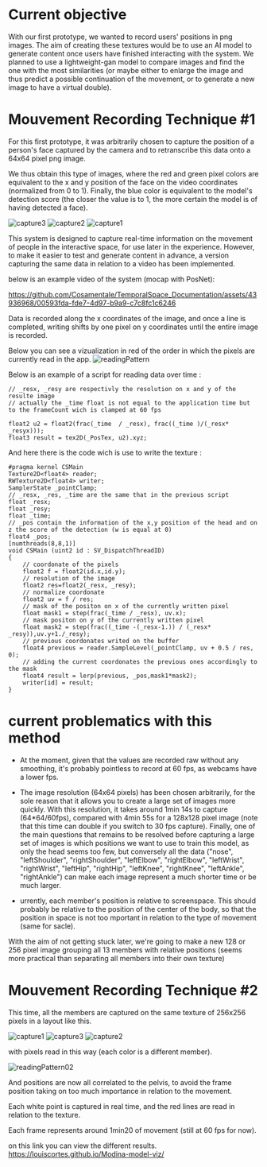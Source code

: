 # Current objective

With our first prototype, we wanted to record users' positions in png images.
The aim of creating these textures would be to use an AI model to generate content once users have finished interacting with the system. We planned to use a lightweight-gan model to compare images and find the one with the most similarities (or maybe either to enlarge the image and thus predict a possible continuation of the movement, or to generate a new image to have a virtual double).

# Mouvement Recording Technique #1

For this first prototype, it was arbitrarily chosen to capture the position of a person's face captured by the camera and to retranscribe this data onto a 64x64 pixel png image.

We thus obtain this type of images, where the red and green pixel colors are equivalent to the x and y position of the face on the video coordinates (normalized from 0 to 1). Finally, the blue color is equivalent to the model's detection score (the closer the value is to 1, the more certain the model is of having detected a face). 

![capture3](https://github.com/Cosamentale/TemporalSpace_Documentation/assets/43936968/01de0a0f-d746-45a3-92fb-c39c658735ea)
![capture2](https://github.com/Cosamentale/TemporalSpace_Documentation/assets/43936968/b466c456-1067-400a-b6ec-9202b0534a13)
![capture1](https://github.com/Cosamentale/TemporalSpace_Documentation/assets/43936968/4739447e-264e-4d7c-952e-eda9a1999fef)

This system is designed to capture real-time information on the movement of people in the interactive space, for use later in the experience.
However, to make it easier to test and generate content in advance, a version capturing the same data in relation to a video has been implemented. 

below is an example video of the system (mocap with PosNet):

https://github.com/Cosamentale/TemporalSpace_Documentation/assets/43936968/00593fda-fde7-4d97-b9a9-c7c8fc1c6246

Data is recorded along the x coordinates of the image, and once a line is completed, writing shifts by one pixel on y coordinates until the entire image is recorded.

Below you can see a vizualization in red of the order in which the pixels are currently read in the app.
![readingPattern](https://github.com/Cosamentale/TemporalSpace_Documentation/assets/43936968/9a4c3631-8357-4487-86c9-67dd8cab6a9a)

Below is an example of a script for reading data over time :
``` HLSL
// _resx, _resy are respectivly the resolution on x and y of the resulte image
// actually the _time float is not equal to the application time but to the frameCount wich is clamped at 60 fps

float2 u2 = float2(frac(_time  / _resx), frac((_time )/(_resx* _resyx)));
float3 result = tex2D(_PosTex, u2).xyz;
```

And here there is the code wich is use to write the texture :
``` HLSL
#pragma kernel CSMain
Texture2D<float4> reader; 
RWTexture2D<float4> writer;
SamplerState _pointClamp;
// _resx, _res, _time are the same that in the previous script
float _resx;
float _resy;
float _time;
// _pos contain the information of the x,y position of the head and on z the score of the detection (w is equal at 0)
float4 _pos;
[numthreads(8,8,1)]
void CSMain (uint2 id : SV_DispatchThreadID) 
{
	// coordonate of the pixels
	float2 f = float2(id.x,id.y);
	// resolution of the image
	float2 res=float2(_resx, _resy);
	// normalize coordonate
	float2 uv = f / res;
	// mask of the positon on x of the currently written pixel
	float mask1 = step(frac(_time / _resx), uv.x);
	// mask positon on y of the currently written pixel
	float mask2 = step(frac((_time -(_resx-1.)) / (_resx* _resy)),uv.y+1./_resy);
	// previous coordonates writed on the buffer
	float4 previous = reader.SampleLevel(_pointClamp, uv + 0.5 / res, 0);
	// adding the current coordonates the previous ones accordingly to the mask
	float4 result = lerp(previous, _pos,mask1*mask2);
	writer[id] = result;
}

```

# current problematics with this method

- At the moment, given that the values are recorded raw without any smoothing, it's probably pointless to record at 60 fps, as webcams have a lower fps.
  
- The image resolution (64x64 pixels) has been chosen arbitrarily, for the sole reason that it allows you to create a large set of images more quickly. With this resolution, it takes around 1min 14s to capture (64*64/60fps), compared with 4min 55s for a 128x128 pixel image (note that this time can double if you switch to 30 fps capture).
  Finally, one of the main questions that remains to be resolved before capturing a large set of images is which positions we want to use to train this model, as only the head seems too few, but conversely all the data ("nose", "leftShoulder", "rightShoulder", "leftElbow", "rightElbow", "leftWrist", "rightWrist", "leftHip", "rightHip", "leftKnee", "rightKnee", "leftAnkle", "rightAnkle") can make each image represent a much shorter time or be much larger.

- urrently, each member's position is relative to screenspace. This should probably be relative to the position of the center of the body, so that the position in space is not too 
mportant in relation to the type of movement (same for sacle).

With the aim of not getting stuck later, we're going to make a new 128 or 256 pixel image grouping all 13 members with relative positions
(seems more practical than separating all members into their own texture)

# Mouvement Recording Technique #2

This time, all the members are captured on the same texture of 256x256 pixels in a layout like this.

![capture1](https://github.com/Cosamentale/TemporalSpace_Documentation/assets/43936968/06b91177-a97a-46a0-a04c-e111d5ad953d)
![capture3](https://github.com/Cosamentale/TemporalSpace_Documentation/assets/43936968/deb82b0e-8851-4677-83ec-e4a786578b50)
![capture2](https://github.com/Cosamentale/TemporalSpace_Documentation/assets/43936968/608c032e-f87b-440b-b5ad-00d4c423b4f2)

with pixels read in this way (each color is a different member).

![readingPattern02](https://github.com/Cosamentale/TemporalSpace_Documentation/assets/43936968/6bd6b2d4-0a24-4059-b762-0a7a2b451738)

And positions are now all correlated to the pelvis, to avoid the frame position taking on too much importance in relation to the movement. 

Each white point is captured in real time, and the red lines are read in relation to the texture.

Each frame represents around 1min20 of movement (still at 60 fps for now). 

on this link you can view the different results.    https://louiscortes.github.io/Modina-model-viz/

